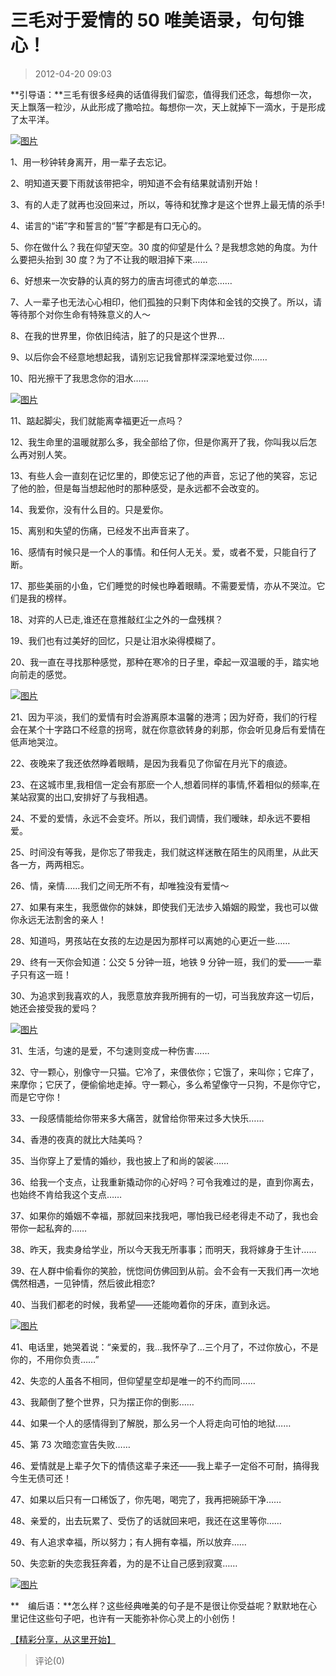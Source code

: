 # 三毛对于爱情的 50 唯美语录，句句锥心！

> 2012-04-20 09:03

**引导语：**三毛有很多经典的话值得我们留恋，值得我们还念，每想你一次，天上飘落一粒沙，从此形成了撒哈拉。每想你一次，天上就掉下一滴水，于是形成了太平洋。

[![图片](https://pan.4a1801.life/d/NAS/Qzone_wyf/Blogs/images/F8826516.webp)](https://pan.4a1801.life/d/NAS/Qzone_wyf/Blogs/images/F8826516.webp)

1、用一秒钟转身离开，用一辈子去忘记。

2、明知道天要下雨就该带把伞，明知道不会有结果就请别开始！

3、有的人走了就再也没回来过，所以，等待和犹豫才是这个世界上最无情的杀手!

4、诺言的“诺”字和誓言的“誓”字都是有口无心的。

5、你在做什么？我在仰望天空。30 度的仰望是什么？是我想念她的角度。为什么要把头抬到 30 度？为了不让我的眼泪掉下来……

6、好想来一次安静的认真的努力的唐吉坷德式的单恋……

7、人一辈子也无法心心相印，他们孤独的只剩下肉体和金钱的交换了。所以，请等待那个对你生命有特殊意义的人～

8、在我的世界里，你依旧纯洁，脏了的只是这个世界…

9、以后你会不经意地想起我，请别忘记我曾那样深深地爱过你……

10、阳光擦干了我思念你的泪水……

[![图片](https://pan.4a1801.life/d/NAS/Qzone_wyf/Blogs/images/E6BFA95F.webp)](https://pan.4a1801.life/d/NAS/Qzone_wyf/Blogs/images/E6BFA95F.webp)

11、踮起脚尖，我们就能离幸福更近一点吗？

12、我生命里的温暖就那么多，我全部给了你，但是你离开了我，你叫我以后怎么再对别人笑。

13、有些人会一直刻在记忆里的，即使忘记了他的声音，忘记了他的笑容，忘记了他的脸，但是每当想起他时的那种感受，是永远都不会改变的。

14、我爱你，没有什么目的。只是爱你。

15、离别和失望的伤痛，已经发不出声音来了。

16、感情有时候只是一个人的事情。和任何人无关。爱，或者不爱，只能自行了断。

17、那些美丽的小鱼，它们睡觉的时候也睁着眼睛。不需要爱情，亦从不哭泣。它们是我的榜样。

18、对弈的人已走,谁还在意推敲红尘之外的一盘残棋？

19、我们也有过美好的回忆，只是让泪水染得模糊了。

20、我一直在寻找那种感觉，那种在寒冷的日子里，牵起一双温暖的手，踏实地向前走的感觉。

[![图片](https://pan.4a1801.life/d/NAS/Qzone_wyf/Blogs/images/9C460407.webp)](https://pan.4a1801.life/d/NAS/Qzone_wyf/Blogs/images/9C460407.webp)

21、因为平淡，我们的爱情有时会游离原本温馨的港湾；因为好奇，我们的行程会在某个十字路口不经意的拐弯，就在你意欲转身的刹那，你会听见身后有爱情在低声地哭泣。

22、夜晚来了我还依然睁着眼睛，是因为我看见了你留在月光下的痕迹。

23、在这城市里,我相信一定会有那麽一个人,想着同样的事情,怀着相似的频率,在某站寂寞的出口,安排好了与我相遇。

24、不爱的爱情，永远不会变坏。所以，我们调情，我们暧昧，却永远不要相爱。

25、时间没有等我，是你忘了带我走，我们就这样迷散在陌生的风雨里，从此天各一方，两两相忘。

26、情，亲情……我们之间无所不有，却唯独没有爱情～

27、如果有来生，我愿做你的妹妹，即使我们无法步入婚姻的殿堂，我也可以做你永远无法割舍的亲人！

28、知道吗，男孩站在女孩的左边是因为那样可以离她的心更近一些……

29、终有一天你会知道：公交 5 分钟一班，地铁 9 分钟一班，我们的爱——一辈子只有这一班！

30、为追求到我喜欢的人，我愿意放弃我所拥有的一切，可当我放弃这一切后，她还会接受我的爱吗？

[![图片](https://pan.4a1801.life/d/NAS/Qzone_wyf/Blogs/images/AB832914.webp)](https://pan.4a1801.life/d/NAS/Qzone_wyf/Blogs/images/AB832914.webp)

31、生活，匀速的是爱，不匀速则变成一种伤害……

32、守一颗心，别像守一只猫。它冷了，来偎依你；它饿了，来叫你；它痒了，来摩你；它厌了，便偷偷地走掉。守一颗心，多么希望像守一只狗，不是你守它，而是它守你！

33、一段感情能给你带来多大痛苦，就曾给你带来过多大快乐……

34、香港的夜真的就比大陆美吗？

35、当你穿上了爱情的婚纱，我也披上了和尚的袈裟……

36、给我一个支点，让我重新撬动你的心好吗？可令我难过的是，直到你离去，也始终不肯给我这个支点……

37、如果你的婚姻不幸福，那就回来找我吧，哪怕我已经老得走不动了，我也会带你一起私奔的……

38、昨天，我卖身给学业，所以今天我无所事事；而明天，我将嫁身于生计……

39、在人群中偷看你的笑脸，恍惚间仿佛回到从前。会不会有一天我们再一次地偶然相遇，一见钟情，然后彼此相恋?

40、当我们都老的时候，我希望——还能吻着你的牙床，直到永远。

[![图片](https://pan.4a1801.life/d/NAS/Qzone_wyf/Blogs/images/7BDE6CCB.webp)](https://pan.4a1801.life/d/NAS/Qzone_wyf/Blogs/images/7BDE6CCB.webp)

41、电话里，她哭着说：“亲爱的，我…我怀孕了…三个月了，不过你放心，不是你的，不用你负责……”

42、失恋的人虽各不相同，但仰望星空却是唯一的不约而同……

43、我颠倒了整个世界，只为摆正你的倒影……

44、如果一个人的感情得到了解脱，那么另一个人将走向可怕的地狱……

45、第 73 次暗恋宣告失败……

46、爱情就是上辈子欠下的情债这辈子来还——我上辈子一定俗不可耐，搞得我今生无债可还！

47、如果以后只有一口稀饭了，你先喝，喝完了，我再把碗舔干净……

48、亲爱的，出去玩累了、受伤了的话就回来吧，我还在这里等你……

49、有人追求幸福，所以努力；有人拥有幸福，所以放弃……

50、失恋新的失恋我狂奔着，为的是不让自己感到寂寞……

[![图片](https://pan.4a1801.life/d/NAS/Qzone_wyf/Blogs/images/FF14FA78.webp)](https://pan.4a1801.life/d/NAS/Qzone_wyf/Blogs/images/FF14FA78.webp)

**　编后语：**怎么样？这些经典唯美的句子是不是很让你受益呢？默默地在心里记住这些句子吧，也许有一天能弥补你心灵上的小创伤！

[【精彩分享，从这里开始】](http://user.qzone.qq.com/307752336/share/1324268298)

> 评论(0)
